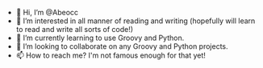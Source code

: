 - 👋 Hi, I’m @Abeocc
- 👀 I’m interested in all manner of reading and writing (hopefully will learn to read and write all sorts of code!)
- 🌱 I’m currently learning to use Groovy and Python.
- 💞️ I’m looking to collaborate on any Groovy and Python projects.
- 📫 How to reach me? I'm not famous enough for that yet!

<!---
Abeocc/Abeocc is a ✨ special ✨ repository because its `README.md` (this file) appears on your GitHub profile.
You can click the Preview link to take a look at your changes.
--->
